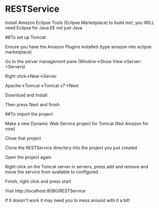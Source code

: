 # RESTService

Install Amazon Eclipse Tools (Eclipse Marketplace) to build me!, you WILL need Eclipse for Java EE not just Java

##To set up Tomcat

Ensure you have the Amazon Plugins installed (type amazon into eclipse marketplace)

Go to the server management pane (Window->Show View->Server->Servers)

Right click->New->Server

Apache->Tomcat->Tomcat v7->Next

Download and Install

Then press Next and finish

##To import the project

Make a new Dynamic Web Service project for Tomcat (Not Amazon for now)

Close that project

Clone the RESTService directory into the project you just created

Open the project again

Right click on the Tomcat server in servers, press add and remove and move the service from available to configured

Finish, right click and press start

Visit http://localhost:8080/RESTService

If it doesn't work it may need you to mess around with it a bit!
